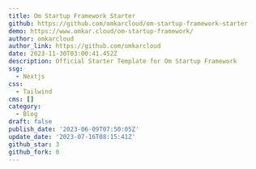 ```yaml
---
title: Om Startup Framework Starter
github: https://github.com/omkarcloud/om-startup-framework-starter
demo: https://www.omkar.cloud/om-startup-framework/
author: omkarcloud
author_link: https://github.com/omkarcloud
date: 2023-11-30T03:00:41.452Z
description: Official Starter Template for Om Startup Framework
ssg:
  - Nextjs
css:
  - Tailwind
cms: []
category:
  - Blog
draft: false
publish_date: '2023-06-09T07:50:05Z'
update_date: '2023-07-16T08:15:41Z'
github_star: 3
github_fork: 0
---
```

